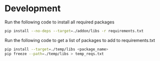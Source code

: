 # Development

Run the following code to install all required packages
```bash
pip install --no-deps --target=./addon/libs -r requirements.txt
```

Run the following code to get a list of packages to add to requirements.txt
```bash
pip install --target=./temp/libs <package_name>
pip freeze --path=./temp/libs > temp_reqs.txt
```


